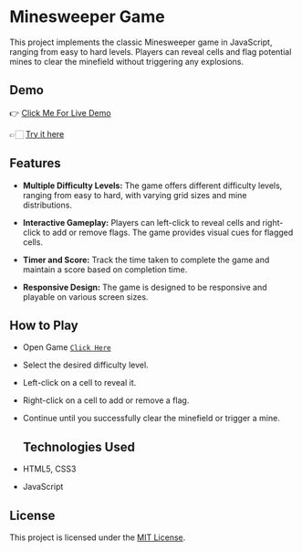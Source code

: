 # Minesweeper Game
This project implements the classic Minesweeper game in JavaScript, ranging from easy to hard levels. Players can reveal cells and flag potential mines to clear the minefield without triggering any explosions.
## Demo
👉 [Click Me For Live Demo](https://drive.google.com/file/d/1Eqes827DI_aQ9is5OeLdlhOphTqpevjz/view?usp=sharing)

👉🏻 [Try it here](https://mayankkatheriya.github.io/Mct_4/Sonu_Minesweeper_Game/)

## Features
- **Multiple Difficulty Levels:** The game offers different difficulty levels, ranging from easy to hard, with varying grid sizes and mine distributions.

- **Interactive Gameplay:** Players can left-click to reveal cells and right-click to add or remove flags. The game provides visual cues for flagged cells.

- **Timer and Score:** Track the time taken to complete the game and maintain a score based on completion time.

- **Responsive Design:** The game is designed to be responsive and playable on various screen sizes.

## How to Play
- Open Game [`Click Here`](https://mayankkatheriya.github.io/Mct_4/Sonu_Minesweeper_Game/)

- Select the desired difficulty level.

- Left-click on a cell to reveal it.

- Right-click on a cell to add or remove a flag.

- Continue until you successfully clear the minefield or trigger a mine.

  
  ## Technologies Used

- HTML5, CSS3
- JavaScript
  
## License
This project is licensed under the [MIT License](LICENSE).
